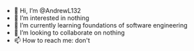 - 👋 Hi, I’m @AndrewL132
- 👀 I’m interested in nothing
- 🌱 I’m currently learning foundations of software engineering
- 💞️ I’m looking to collaborate on nothing
- 📫 How to reach me: don't

<!---
AndrewL132/AndrewL132 is a ✨ special ✨ repository because its `README.md` (this file) appears on your GitHub profile.
You can click the Preview link to take a look at your changes.
--->
